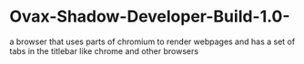 # Ovax-Shadow-Developer-Build-1.0-
a browser that uses parts of chromium to render webpages and has a set of tabs in the titlebar like chrome and other browsers
